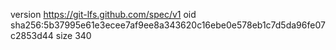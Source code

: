 version https://git-lfs.github.com/spec/v1
oid sha256:5b37995e61e3ecee7af9ee8a343620c16ebe0e578eb1c7d5da96fe07c2853d44
size 340
